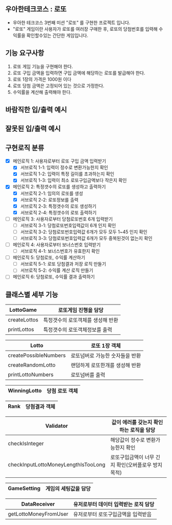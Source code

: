 ## 우아한테크코스 : 로또
- 우아한 테크코스 3번째 미션 "로또" 를 구현한 프로젝트 입니다.
- "로또" 게임이란 사용자가 로또를 여러장 구매한 후, 로또의 당첨번호를 입력해 수익률을 확인할수있는 간단한 게임입니다.

## 기능 요구사항
1. 로또 게임 기능을 구현해야 한다.
2. 로또 구입 금액을 입력하면 구입 금액에 해당하는 로또를 발급해야 한다.
3. 로또 1장의 가격은 1000원 이다
4. 로또 당첨 금액은 고정되어 있는 것으로 가정한다.
5. 수익률을 계산해 출력해야 한다.

## 바람직한 입/출력 예시

## 잘못된 입/출력 예시

## 구현로직 분류
- [x] 메인로직 1: 사용자로부터 로또 구입 금액 입력받기
    - [x] 서브로직 1-1: 입력이 정수로 변환가능한지 확인
    - [x] 서브로직 1-2: 입력이 특정 길이를 초과하는지 확인
    - [x] 서브로직 1-3: 입력이 최소 로또구입금액보다 작은지 확인
- [x] 메인로직 2: 특정갯수의 로또를 생성하고 출력하기
    - [x] 서브로직 2-1: 임의의 로또를 생성
    - [x] 서브로직 2-2: 로또정보를 출력
    - [x] 서브로직 2-3: 특정갯수의 로또 생성하기
    - [x] 서브로직 2-4: 특정갯수의 로또 출력하기
- [ ] 메인로직 3: 사용자로부터 당첨로또번호 6개 입력받기
    - [ ] 서브로직 3-1: 당첨로또번호입력값이 6개 인지 확인
    - [ ] 서브로직 3-2: 당첨로또번호입력값 6개가 모두 모두 1~45 인지 확인
    - [ ] 서브로직 3-3: 당첨로또번호입력값 6개가 모두 중복된것이 없는지 확인
- [ ] 메인로직 4: 사용자로부터 보너스번호 입력받기
    - [ ] 서브로직 4-1: 보너스번호가 유효한지 확인
- [ ] 메인로직 5: 당첨로또, 수익률 계산하기
    - [ ] 서브로직 5-1: 로또 당첨결과 저장 로직 만들기
    - [ ] 서브로직 5-2: 수익률 계산 로직 만들기
- [ ] 메인로직 6: 당첨로또, 수익률 결과 출력하기

## 클래스별 세부 기능

|LottoGame|로또게임 진행을 담당|
|---|---|
|createLottos| 특정갯수의 로또객체를 생성해 반환|
|printLottos|특정갯수의 로또객체정보를 출력|

|Lotto|로또 1장 객체|
|---|---|
|createPossibleNumbers|로또넘버로 가능한 숫자들을 반환|
|createRandomLotto|랜덤하게 로또한개를 생성해 반환|
|printLottoNumbers|로또넘버를 출력|

|WinningLotto|당첨 로또 객체|
|---|---|

|Rank|당첨결과 객체|
|---|---|

|Validator|값이 에러를 갖는지 확인하는 로직을 담당|
|---|---|
|checkIsInteger|해당값이 정수로 변환가능한지 확인|
|checkInputLottoMoneyLengthIsTooLong|로또구입금액이 너무 긴지 확인(오버플로우 방지 목적)|

|GameSetting|게임의 세팅값을 담당|
|---|---|

|DataReceiver|유저로부터 데이터 입력받는 로직 담당|
|---|---|
|getLottoMoneyFromUser|유저로부터 로또구입금액을 입력받음|
